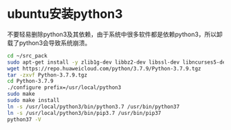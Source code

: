 # ubuntu安装python3

不要轻易删除python3及其依赖，由于系统中很多软件都是依赖python3，所以卸载了python3会导致系统崩溃。

```sh
cd ~/src_pack
sudo apt-get install -y zlib1g-dev libbz2-dev libssl-dev libncurses5-dev libsqlite3-dev libreadline-dev tk-dev libgdbm-dev libdb-dev libpcap-dev xz-utils libexpat1-dev liblzma-dev libffi-dev libc6-dev
wget https://repo.huaweicloud.com/python/3.7.9/Python-3.7.9.tgz
tar -zxvf Python-3.7.9.tgz
cd Python-3.7.9
./configure prefix=/usr/local/python3
sudo make
sudo make install
ln -s /usr/local/python3/bin/python3.7 /usr/bin/python37
ln -s /usr/local/python3/bin/pip3.7 /usr/bin/pip37
python37 -V
```
